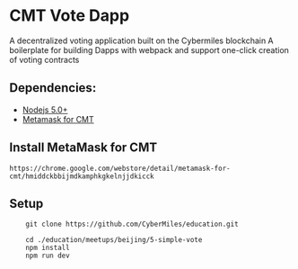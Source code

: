 # CMT Vote Dapp

A decentralized voting application built on the Cybermiles blockchain A boilerplate for building Dapps with webpack and support one-click creation of voting contracts

## Dependencies:
* [Nodejs 5.0+](https://nodejs.org/en/)
* [Metamask for CMT](https://www.cybermiles.io/zh-cn/blockchain-infrastructure/metamask/)

## Install MetaMask for CMT
    
    https://chrome.google.com/webstore/detail/metamask-for-cmt/hmiddckbbijmdkamphkgkelnjjdkicck


## Setup
```
    git clone https://github.com/CyberMiles/education.git
    
    cd ./education/meetups/beijing/5-simple-vote
    npm install
    npm run dev

```


